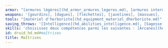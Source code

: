 ```yaml
---
armor: "[armures légères](hd_armor_armures_legeres.md), [armures intermédiaires](hd_armor_armures_intermediaires.md), [boucliers] (les druides n'utilisent pas d'armure ou de bouclier faits en métal)"
weapons: '[gourdins], [dagues], [fléchettes], [javelines], [massues], [bâtons], [cimeterres], [serpes], [frondes], [lances]'
tools: "[matériel d'herboriste](hd_equipment_materiel_dherboriste.md)"
saving_throws: '[Intelligence](hd_abilities_intelligence.md), [Sagesse](hd_abilities_wisdom.md)'
skills: 'choisissez deux compétences parmi les suivantes : [Arcanes](hd_abilities_intelligence_arcanes.md), [Dressage](hd_abilities_wisdom_dressage.md), [Médecine](hd_abilities_wisdom_medecine.md), [Nature](hd_abilities_intelligence_nature.md), [Perception](hd_abilities_wisdom_perception.md), [Perspicacité](hd_abilities_wisdom_perspicacite.md), [Religion](hd_abilities_intelligence_religion.md) et [Survie](hd_abilities_wisdom_survie.md)'
id: druid_hd.md#maîtrises
title: Maîtrises
---
```


